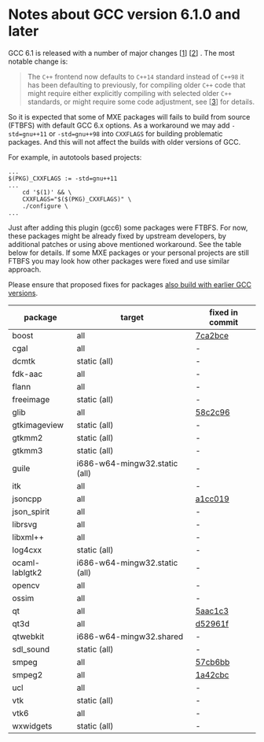 # Notes about GCC version 6.1.0 and later

GCC 6.1 is released with a number of major changes
[[1](https://gcc.gnu.org/ml/gcc-announce/2016/msg00000.html)]
[[2](https://gcc.gnu.org/gcc-6/changes.html)]
. The most notable change is:
> The `C++` frontend now defaults to `C++14` standard instead of `C++98` it has
> been defaulting to previously, for compiling older `C++` code that might
> require either explicitly compiling with selected older `C++` standards,
> or might require some code adjustment, see
> [[3](http://gcc.gnu.org/gcc-6/porting_to.html)]
> for details.

So it is expected that some of MXE packages will fails to build from source
(FTBFS) with default GCC 6.x options. As a workaround we may add `-std=gnu++11`
or `-std=gnu++98` into `CXXFLAGS` for building problematic packages. And this
will not affect the builds with older versions of GCC.

For example, in autotools based projects:
```
...
$(PKG)_CXXFLAGS := -std=gnu++11
...
    cd '$(1)' && \
    CXXFLAGS="$($(PKG)_CXXFLAGS)" \
    ./configure \
...
```

Just after adding this plugin (gcc6) some packages were FTBFS. For now, these
packages might be already fixed by upstream developers, by additional patches
or using above mentioned workaround. See the table below for details. If some
MXE packages or your personal projects are still FTBFS you may look how other
packages were fixed and use similar approach.

Please ensure that proposed fixes for packages [also build with earlier GCC
versions](https://github.com/mxe/mxe/commit/a1cc019).

| package            | target                                  | fixed in commit                                      |
| ------------------ | --------------------------------------- | ---------------------------------------------------- |
| boost              | all                                     | [7ca2bce](https://github.com/mxe/mxe/commit/7ca2bce) |
| cgal               | all                                     | -                                                    |
| dcmtk              | static (all)                            | -                                                    |
| fdk-aac            | all                                     | -                                                    |
| flann              | all                                     | -                                                    |
| freeimage          | static (all)                            | -                                                    |
| glib               | all                                     | [58c2c96](https://github.com/mxe/mxe/commit/58c2c96) |
| gtkimageview       | static (all)                            | -                                                    |
| gtkmm2             | static (all)                            | -                                                    |
| gtkmm3             | static (all)                            | -                                                    |
| guile              | i686-w64-mingw32.static (all)           | -                                                    |
| itk                | all                                     | -                                                    |
| jsoncpp            | all                                     | [a1cc019](https://github.com/mxe/mxe/commit/a1cc019) |
| json_spirit        | all                                     | -                                                    |
| librsvg            | all                                     | -                                                    |
| libxml++           | all                                     | -                                                    |
| log4cxx            | static (all)                            | -                                                    |
| ocaml-lablgtk2     | i686-w64-mingw32.static (all)           | -                                                    |
| opencv             | all                                     | -                                                    |
| ossim              | all                                     | -                                                    |
| qt                 | all                                     | [5aac1c3](https://github.com/mxe/mxe/commit/5aac1c3) |
| qt3d               | all                                     | [d52961f](https://github.com/mxe/mxe/commit/d52961f) |
| qtwebkit           | i686-w64-mingw32.shared                 | -                                                    |
| sdl_sound          | static (all)                            | -                                                    |
| smpeg              | all                                     | [57cb6bb](https://github.com/mxe/mxe/commit/57cb6bb) |
| smpeg2             | all                                     | [1a42cbc](https://github.com/mxe/mxe/commit/1a42cbc) |
| ucl                | all                                     | -                                                    |
| vtk                | static (all)                            | -                                                    |
| vtk6               | all                                     | -                                                    |
| wxwidgets          | static (all)                            | -                                                    |
